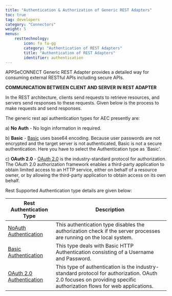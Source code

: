 ```yaml
---
title: "Authentication & Authorization of Generic REST Adapters"
toc: true
tag: developers
category: "Connectors"
weight: 5
menus: 
    resttechnology:
        icon: fa fa-gg
        category: "Authentication of REST Adapters"
        title: "Authentication of REST Adapters"
        identifier: authentication
---
```

APPSeCONNECT Generic REST Adapter provides a detailed way for consuming external RESTful APIs including secure APIs.

**COMMUNICATION BETWEEN CLIENT AND SERVER IN REST ADAPTER**

In the REST architecture, clients send requests to retrieve resources, and servers send responses
to these requests. Given below is the process to make requests and send responses.


The generic rest api authentication types for AEC presently are:

  a) **No Auth** - No login information in required.

  b) **Basic** - [Basic](/connectors/BasicAuthentication/) uses base64 encoding. Because user passwords are not encrypted and the target server is not authenticated, Basic is not a secure authentication.
  Here you have to select the Authentication type as `Basic'.

  c) **OAuth 2.0** - [OAuth 2.0](/connectors/OAuth2.0/) is the industry-standard protocol for authorization. The OAuth 2.0 authorization framework enables a third-party
   application to obtain limited access to an HTTP service, either on behalf of a resource owner, or by allowing the third-party application to 
   obtain access on its own behalf.

Rest Supported Authentication type details are given below:

|Rest Authentication Type|Description|
|---|---------|
|[NoAuth Authentication]()|This authentication type disables the authorization check if the server processes are running on the local system. |
|[Basic Authentication](/connectors/BasicAuthentication/)|This type deals with Basic HTTP Authentication consisting of a Username and Password.|
|[OAuth 2.0 Authentication](/connectors/OAuth2.0/)|This type of authentication is the industry-standard protocol for authorization. OAuth 2.0 focuses on providing specific authorization flows for web applications.|